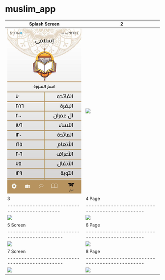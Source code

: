 # muslim_app



| Splash Screen | 2                       |
|------|-------------------------------------------|
|<img src="assets/1.jpg" width="400">| <img src="assets/2.png" width="400"> |
| 3                                     | 4  Page                                |
|---------------------------------------------|----------------------------------------------|
| <img src="assets/3.png" width="400"> | <img src="assets/4.png" width="400"> |
| 5 Screen                                    | 6 Page                               |
|----------------------------------------------|----------------------------------------------|
| <img src="assets/5.png" width="400"> | <img src="assets/6.png" width="400"> |
| 7 Screen                                    | 8 Page                               |
|----------------------------------------------|----------------------------------------------|
| <img src="assets/7.png" width="400"> | <img src="assets/8.png" width="400"> |
